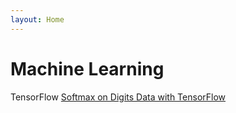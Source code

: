 ```yaml
---
layout: Home
---
```


# Machine Learning

TensorFlow
[Softmax on Digits Data with TensorFlow](softmaxDigitsTF)
